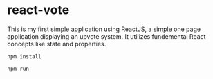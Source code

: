 # react-vote

This is my first simple application using ReactJS, a simple one page application displaying an upvote system.  It utilizes fundemental React concepts like state and properties.

`npm install`

`npm run`
